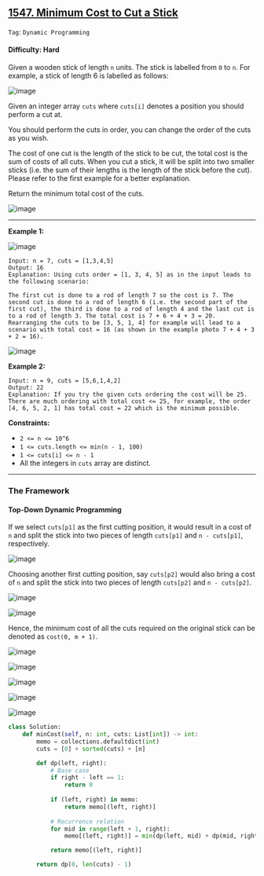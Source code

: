 ## [1547. Minimum Cost to Cut a Stick](https://leetcode.com/problems/minimum-cost-to-cut-a-stick/)

```Tag```: ```Dynamic Programming```

#### Difficulty: Hard

Given a wooden stick of length ```n``` units. The stick is labelled from ```0``` to ```n```. For example, a stick of length 6 is labelled as follows:

![image](https://assets.leetcode.com/uploads/2020/07/21/statement.jpg)

Given an integer array ```cuts``` where ```cuts[i]``` denotes a position you should perform a cut at.

You should perform the cuts in order, you can change the order of the cuts as you wish.

The cost of one cut is the length of the stick to be cut, the total cost is the sum of costs of all cuts. When you cut a stick, it will be split into two smaller sticks (i.e. the sum of their lengths is the length of the stick before the cut). Please refer to the first example for a better explanation.

Return the minimum total cost of the cuts.

![image](https://github.com/quananhle/Python/assets/35042430/a80468e0-bd6e-4641-8a9a-4506530a509c)

---

__Example 1:__

![image](https://assets.leetcode.com/uploads/2020/07/23/e1.jpg)
```
Input: n = 7, cuts = [1,3,4,5]
Output: 16
Explanation: Using cuts order = [1, 3, 4, 5] as in the input leads to the following scenario:

The first cut is done to a rod of length 7 so the cost is 7. The second cut is done to a rod of length 6 (i.e. the second part of the first cut), the third is done to a rod of length 4 and the last cut is to a rod of length 3. The total cost is 7 + 6 + 4 + 3 = 20.
Rearranging the cuts to be [3, 5, 1, 4] for example will lead to a scenario with total cost = 16 (as shown in the example photo 7 + 4 + 3 + 2 = 16).
```

![image](https://assets.leetcode.com/uploads/2020/07/21/e11.jpg)

__Example 2:__
```
Input: n = 9, cuts = [5,6,1,4,2]
Output: 22
Explanation: If you try the given cuts ordering the cost will be 25.
There are much ordering with total cost <= 25, for example, the order [4, 6, 5, 2, 1] has total cost = 22 which is the minimum possible.
```

__Constraints:__

- ```2 <= n <= 10^6```
- ```1 <= cuts.length <= min(n - 1, 100)```
- ```1 <= cuts[i] <= n - 1```
- All the integers in ```cuts``` array are distinct.

---

### The Framework

#### Top-Down Dynamic Programming

If we select ```cuts[p1]``` as the first cutting position, it would result in a cost of ```n``` and split the stick into two pieces of length ```cuts[p1]``` and ```n - cuts[p1]```, respectively.

![image](https://leetcode.com/problems/minimum-cost-to-cut-a-stick/Figures/1547/1.png)

Choosing another first cutting position, say ```cuts[p2]``` would also bring a cost of ```n``` and split the stick into two pieces of length ```cuts[p2]``` and ```n - cuts[p2]```.

![image](https://leetcode.com/problems/minimum-cost-to-cut-a-stick/Figures/1547/2.png)

![image](https://github.com/quananhle/Python/assets/35042430/4fefd299-b2de-46e4-b4f3-facf83315207)

Hence, the minimum cost of all the cuts required on the original stick can be denoted as ```cost(0, m + 1)```.

![image](https://leetcode.com/problems/minimum-cost-to-cut-a-stick/Figures/1547/3.png)

![image](https://github.com/quananhle/Python/assets/35042430/1b929983-10a7-4e55-9a17-f48151d010f1)

![image](https://leetcode.com/problems/minimum-cost-to-cut-a-stick/Figures/1547/4.png)

![image](https://github.com/quananhle/Python/assets/35042430/0d38e6b5-ffcb-492a-b2bd-77d3d35083ab)

![image](https://github.com/quananhle/Python/assets/35042430/6c44c997-1205-44d2-8ee4-7eddb0c6f601)

```Python
class Solution:
    def minCost(self, n: int, cuts: List[int]) -> int:
        memo = collections.defaultdict(int)
        cuts = [0] + sorted(cuts) + [n]

        def dp(left, right):
            # Base case
            if right - left == 1:
                return 0
            
            if (left, right) in memo:
                return memo[(left, right)]
            
            # Recurrence relation
            for mid in range(left + 1, right):
                memo[(left, right)] = min(dp(left, mid) + dp(mid, right) + cuts[right] - cuts[left])

            return memo[(left, right)]

        return dp(0, len(cuts) - 1)
```
